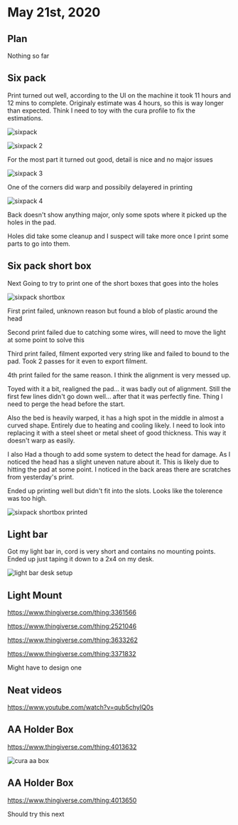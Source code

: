 # May 21st, 2020

## Plan

Nothing so far

## Six pack

Print turned out well, according to the UI on the machine it took 11 hours and 12 mins to complete. Originaly estimate was 4 hours, so this is way longer than expected. Think I need to toy with the cura profile to fix the estimations.

![sixpack](images/2020_05_21_08.08.11.jpg)

![sixpack 2](images/2020_05_21_08.08.15.jpg)

For the most part it turned out good, detail is nice and no major issues

![sixpack 3](images/2020_05_21_08.08.25.jpg)

One of the corners did warp and possibily delayered in printing

![sixpack 4](images/2020_05_21_08.08.33.jpg)

Back doesn't show anything major, only some spots where it picked up the holes in the pad.

Holes did take some cleanup and I suspect will take more once I print some parts to go into them.

## Six pack short box

Next Going to try to print one of the short boxes that goes into the holes

![sixpack shortbox](images/2020_05_21_sixpackShortBox.png)

First print failed, unknown reason but found a blob of plastic around the head

Second print failed due to catching some wires, will need to move the light at some point to solve this

Third print failed, filment exported very string like and failed to bound to the pad. Took 2 passes for it even to export filment. 

4th print failed for the same reason. I think the alignment is very messed up.

Toyed with it a bit, realigned the pad... it was badly out of alignment. Still the first few lines didn't go down well... after that it was perfectly fine. Thing I need to perge the head before the start.

Also the bed is heavily warped, it has a high spot in the middle in almost a curved shape. Entirely due to heating and cooling likely. I need to look into replacing it with a steel sheet or metal sheet of good thickness. This way it doesn't warp as easily.

I also Had a though to add some system to detect the head for damage. As I noticed the head has a slight uneven nature about it. This is likely due to hitting the pad at some point. I noticed in the back areas there are scratches from yesterday's print.

Ended up printing well but didn't fit into the slots. Looks like the tolerence was too high.

![sixpack shortbox printed](images/2020_05_21_14.13.15.jpg)

## Light bar

Got my light bar in, cord is very short and contains no mounting points. Ended up just taping it down to a 2x4 on my desk.

![light bar desk setup](images/020_05_21_18.35.22.jpg)

## Light Mount

https://www.thingiverse.com/thing:3361566

https://www.thingiverse.com/thing:2521046

https://www.thingiverse.com/thing:3633262

https://www.thingiverse.com/thing:3371832

Might have to design one

## Neat videos 

https://www.youtube.com/watch?v=qub5chyIQ0s

## AA Holder Box

https://www.thingiverse.com/thing:4013632

![cura aa box](images/2020_05_21_aaHolderBox.png)

## AA Holder Box

https://www.thingiverse.com/thing:4013650

Should try this next